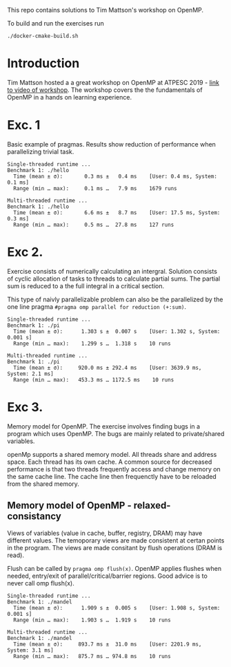 This repo contains solutions to Tim Mattson's workshop on OpenMP.

To build and run the exercises run

```
./docker-cmake-build.sh
``` 

# Introduction
Tim Mattson hosted a a great workshop on OpenMP at ATPESC 2019 - [link to video of workshop](https://www.youtube.com/watch?v=I2EaVMjZRRY).
The workshop covers the the fundamentals of OpenMP in a hands on learning experience.

# Exc. 1
Basic example of pragmas. Results show reduction of performance when
parallelizing trivial task.

```
Single-threaded runtime ...
Benchmark 1: ./hello
  Time (mean ± σ):       0.3 ms ±   0.4 ms    [User: 0.4 ms, System: 0.1 ms]
  Range (min … max):     0.1 ms …   7.9 ms    1679 runs
 
Multi-threaded runtime ...
Benchmark 1: ./hello
  Time (mean ± σ):       6.6 ms ±   8.7 ms    [User: 17.5 ms, System: 0.3 ms]
  Range (min … max):     0.5 ms …  27.8 ms    127 runs
```

# Exc 2.
Exercise consists of numerically calculating an intergral. Solution consists of
cyclic allocation of tasks to threads to calculate partial sums. The partial
sum is reduced to a the full integral in a critical section.

This type of naivly parallelizable problem can also be the parallelized by the
one line pragma `#pragma omp parallel for reduction (+:sum)`.

```
Single-threaded runtime ...
Benchmark 1: ./pi
  Time (mean ± σ):      1.303 s ±  0.007 s    [User: 1.302 s, System: 0.001 s]
  Range (min … max):    1.299 s …  1.318 s    10 runs
 
Multi-threaded runtime ...
Benchmark 1: ./pi
  Time (mean ± σ):     920.0 ms ± 292.4 ms    [User: 3639.9 ms, System: 2.1 ms]
  Range (min … max):   453.3 ms … 1172.5 ms    10 runs
```

# Exc 3. 
Memory model for OpenMP. The exercise involves finding bugs in a program which
uses OpenMP. The bugs are mainly related to private/shared variables.

openMp supports a shared memory model. All threads share and address space.
Each thread has its own cache. A common source for decreased performance is
that two threads frequently access and change memory on the same cache line.
The cache line then frequenctly have to be reloaded from the shared memory.

## Memory model of OpenMP - relaxed-consistancy
Views of variables (value in cache, buffer, registry, DRAM) may have different
values. The temoporary views are made consistent at certan points in the
program. The views are made consitant by flush operations (DRAM is read).

Flush can be called by `pragma omp flush(x)`. OpenMP applies flushes when
needed, entry/exit of parallel/critical/barrier regions. Good advice is to never
call omp flush(x).

```
Single-threaded runtime ...
Benchmark 1: ./mandel
  Time (mean ± σ):      1.909 s ±  0.005 s    [User: 1.908 s, System: 0.001 s]
  Range (min … max):    1.903 s …  1.919 s    10 runs
 
Multi-threaded runtime ...
Benchmark 1: ./mandel
  Time (mean ± σ):     893.7 ms ±  31.0 ms    [User: 2201.9 ms, System: 3.1 ms]
  Range (min … max):   875.7 ms … 974.8 ms    10 runs

```
